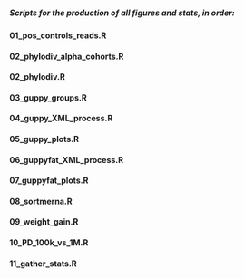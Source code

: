 
##### Scripts for the production of all figures and stats, in order:
#### 01_pos_controls_reads.R
#### 02_phylodiv_alpha_cohorts.R
#### 02_phylodiv.R
#### 03_guppy_groups.R
#### 04_guppy_XML_process.R
#### 05_guppy_plots.R
#### 06_guppyfat_XML_process.R
#### 07_guppyfat_plots.R
#### 08_sortmerna.R
#### 09_weight_gain.R
#### 10_PD_100k_vs_1M.R
#### 11_gather_stats.R

